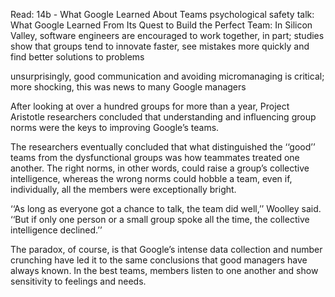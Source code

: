 Read: 14b - What Google Learned About Teams
psychological safety talk: What Google Learned From Its Quest to Build the Perfect Team:
In Silicon Valley, software engineers are encouraged to work together, in part; studies show that groups tend to innovate faster, see mistakes more quickly and find better solutions to problems

unsurprisingly, good communication and avoiding micromanaging is critical; more shocking, this was news to many Google managers

After looking at over a hundred groups for more than a year, Project Aristotle researchers concluded that understanding and influencing group norms were the keys to improving Google’s teams.

The researchers eventually concluded that what distinguished the ‘‘good’’ teams from the dysfunctional groups was how teammates treated one another. The right norms, in other words, could raise a group’s collective intelligence, whereas the wrong norms could hobble a team, even if, individually, all the members were exceptionally bright.

‘‘As long as everyone got a chance to talk, the team did well,’’ Woolley said. ‘‘But if only one person or a small group spoke all the time, the collective intelligence declined.’’

The paradox, of course, is that Google’s intense data collection and number crunching have led it to the same conclusions that good managers have always known. In the best teams, members listen to one another and show sensitivity to feelings and needs.
